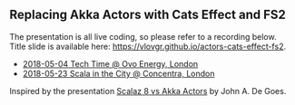 ## Replacing Akka Actors with Cats Effect and FS2

The presentation is all live coding, so please refer to a recording below.  
Title slide is available here: https://vlovgr.github.io/actors-cats-effect-fs2.

- [2018-05-04 Tech Time @ Ovo Energy, London](https://www.youtube.com/watch?v=uZnHMhtMEbo)
- [2018-05-23 Scala in the City @ Concentra, London](https://www.youtube.com/watch?v=EL3xy9DKhno)

Inspired by the presentation [Scalaz 8 vs Akka Actors](https://www.youtube.com/watch?v=Eihz7kqn6mU) by John A. De Goes.

